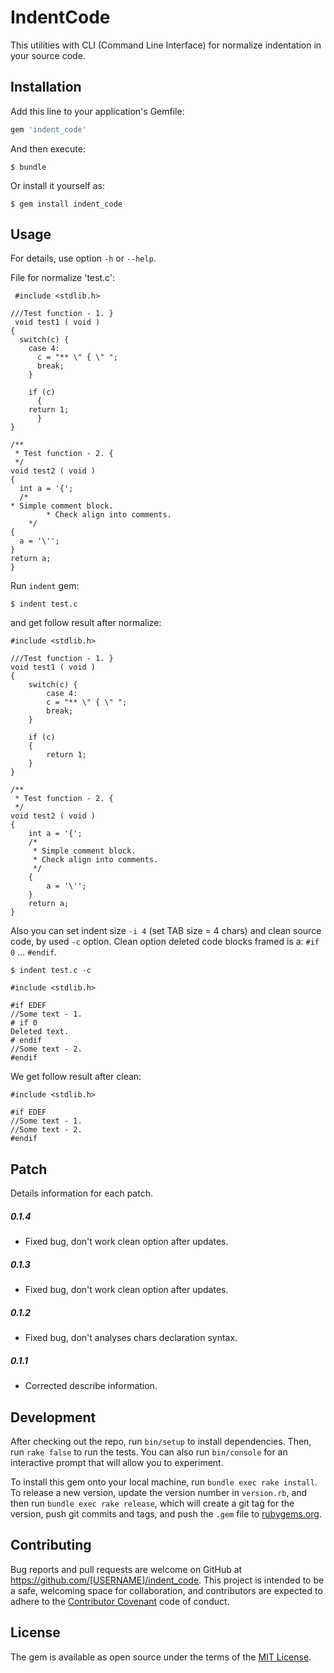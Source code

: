 # IndentCode

This utilities with CLI (Command Line Interface) for normalize indentation in your source code.

## Installation

Add this line to your application's Gemfile:

```ruby
gem 'indent_code'
```

And then execute:

    $ bundle

Or install it yourself as:

    $ gem install indent_code

## Usage

For details, use option `-h` or `--help`.

File for normalize 'test.c':
```
 #include <stdlib.h>

///Test function - 1. }
 void test1 ( void )
{
  switch(c) {
    case 4:
      c = "** \" { \" ";
      break;
    }
    
    if (c) 
      {
	return 1;
      }
}

/**
 * Test function - 2. {
 */
void test2 ( void )
{
  int a = '{';
  /*
* Simple comment block.
        * Check align into comments.
	*/
{
  a = '\'';
}
return a;
}
```

Run `indent` gem:

    $ indent test.c

and get follow result after normalize:
```
#include <stdlib.h>

///Test function - 1. }
void test1 ( void )
{
    switch(c) {
        case 4:
        c = "** \" { \" ";
        break;
    }
    
    if (c)
    {
        return 1;
    }
}

/**
 * Test function - 2. {
 */
void test2 ( void )
{
    int a = '{';
    /*
     * Simple comment block.
     * Check align into comments.
     */
    {
        a = '\'';
    }
    return a;
}
```

Also you can set indent size `-i 4` (set TAB size = 4 chars) and clean source code, by used `-c` option.
Clean option deleted code blocks framed is a: `#if 0` ... `#endif`.

    $ indent test.c -c
```
#include <stdlib.h>

#if EDEF
//Some text - 1.
# if 0
Deleted text.
# endif
//Some text - 2.
#endif
```

We get follow result after clean:
```
#include <stdlib.h>

#if EDEF
//Some text - 1.
//Some text - 2.
#endif
```

## Patch

Details information for each patch.

##### 0.1.4
* Fixed bug, don't work clean option after updates.

##### 0.1.3
* Fixed bug, don't work clean option after updates.

##### 0.1.2
* Fixed bug, don't analyses chars declaration syntax.

##### 0.1.1
* Corrected describe information.


## Development

After checking out the repo, run `bin/setup` to install dependencies. Then, run `rake false` to run the tests. You can also run `bin/console` for an interactive prompt that will allow you to experiment.

To install this gem onto your local machine, run `bundle exec rake install`. To release a new version, update the version number in `version.rb`, and then run `bundle exec rake release`, which will create a git tag for the version, push git commits and tags, and push the `.gem` file to [rubygems.org](https://rubygems.org).

## Contributing

Bug reports and pull requests are welcome on GitHub at https://github.com/[USERNAME]/indent_code. This project is intended to be a safe, welcoming space for collaboration, and contributors are expected to adhere to the [Contributor Covenant](contributor-covenant.org) code of conduct.


## License

The gem is available as open source under the terms of the [MIT License](http://opensource.org/licenses/MIT).


